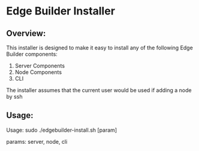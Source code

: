 # Edge Builder Installer

## Overview:

This installer is designed to make it easy to install any of the following Edge Builder components:

1. Server Components
2. Node Components
3. CLI

The installer assumes that the current user would be used if adding a node by ssh

## Usage:

Usage: sudo ./edgebuilder-install.sh [param]

params: server, node, cli
